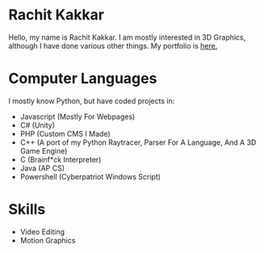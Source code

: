 # Rachit Kakkar
Hello, my name is Rachit Kakkar. I am mostly interested in 3D Graphics, although I have done various other things. My portfolio is [here.](https://rachitkakkar.github.io)

# Computer Languages
I mostly know Python, but have coded projects in:
- Javascript (Mostly For Webpages)
- C# (Unity)
- PHP (Custom CMS I Made)
- C++ (A port of my Python Raytracer, Parser For A Language, And A 3D Game Engine)
- C (Brainf\*ck Interpreter)
- Java (AP CS)
- Powershell (Cyberpatriot Windows Script)

# Skills
- Video Editing
- Motion Graphics

